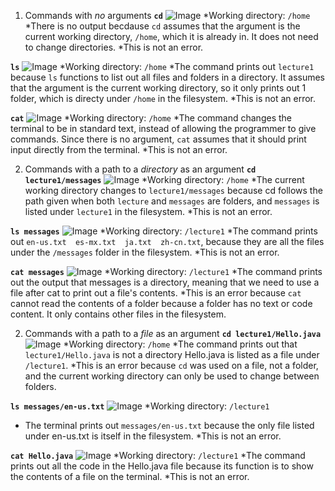 1. Commands with *no* arguments
**`cd`**
![Image](cdNoArg.png)
*Working directory: `/home`
*There is no output becdause `cd` assumes that the argument is the current working directory, `/home`, which it is already in. It does not need to change directories.
*This is not an error.

**`ls`**
![Image](lsNoArg.png)
*Working directory: `/home`
*The command prints out `lecture1` because `ls` functions to list out all files and folders in a directory. It assumes that the argument is the current working directory, so it only prints out 1 folder, which is directy under `/home` in the filesystem.
*This is not an error.

**`cat`**
![Image](catNoArg.png)
*Working directory: `/home`
*The command changes the terminal to be in standard text, instead of allowing the programmer to give commands. Since there is no argument, `cat` assumes that it should print input directly from the terminal. 
*This is not an error.

2. Commands with a path to a *directory* as an argument
**`cd lecture1/messages`**
![Image](cdDirectory.png)
*Working directory: `/home`
*The current working directory changes to `lecture1/messages` because cd follows the path given when both `lecture` and `messages` are folders, and `messages` is listed under `lecture1` in the filesystem.
*This is not an error.

**`ls messages`**
![Image](lsDirectory.png)
*Working directory: `/lecture1`
*The command prints out `en-us.txt  es-mx.txt  ja.txt  zh-cn.txt`, because they are all the files under the `/messages` folder in the filesystem. 
*This is not an error.

**`cat messages`**
![Image](catDirectory.png)
*Working directory: `/lecture1`
*The command prints out the output that messages is a directory, meaning that we need to use a file after cat to print out a file's contents.
*This is an error because `cat` cannot read the contents of a folder because a folder has no text or code content. It only contains other files in the filesystem.

2. Commands with a path to a *file* as an argument
**`cd lecture1/Hello.java`**
![Image](cdFile.png)
*Working directory: `/home`
*The command prints out that `lecture1/Hello.java` is not a directory Hello.java is listed as a file under `/lecture1`.
*This is an error because `cd` was used on a file, not a folder, and the current working directory can only be used to change between folders.

**`ls messages/en-us.txt`**
![Image](lsFile.png)
*Working directory: `/lecture1`
* The terminal prints out `messages/en-us.txt` because the only file listed under en-us.txt is itself in the filesystem.
*This is not an error.

**`cat Hello.java`**
![Image](catFile.png)
*Working directory: `/lecture1`
*The command prints out all the code in the Hello.java file because its function is to show the contents of a file on the terminal.
*This is not an error.
